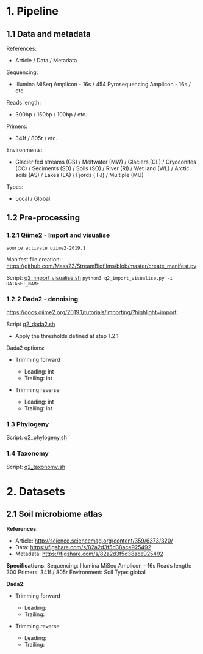# 1. Pipeline
## 1.1 Data and metadata
References:
- Article / Data / Metadata

Sequencing: 
  - Illumina MiSeq Amplicon - 16s / 454 Pyrosequencing Amplicon - 16s / etc.
  
Reads length:
  - 300bp / 150bp / 100bp / etc.
  
Primers: 
  - 341f / 805r / etc.

Environments:
  - Glacier fed streams (GS) / Meltwater (MW) / Glaciers (GL) / Cryoconites (CC) / Sediments (SD) / Soils (SO) / River (RI) / Wet land (WL) / Arctic soils (AS) / Lakes (LA) / Fjords ( FJ) / Multiple (MU)
 
Types:
  - Local / Global

## 1.2 Pre-processing

### 1.2.1 Qiime2 - Import and visualise

```source activate qiime2-2019.1```

Manifest file creation: https://github.com/Mass23/StreamBiofilms/blob/master/create_manifest.py

Script: [q2_import_visualise.sh](https://github.com/Mass23/StreamBiofilms/blob/master/q2_import_visualise.py)
```python3 q2_import_visualise.py -i DATASET_NAME```

### 1.2.2 Dada2 - denoising
https://docs.qiime2.org/2019.1/tutorials/importing/?highlight=import

Script [q2_dada2.sh](https://github.com/Mass23/StreamBiofilms/blob/master/q2_dada2.sh)
- Apply the thresholds defined at step 1.2.1

Dada2 options:

- Trimming forward
    - Leading:  int
    - Trailing: int
    
- Trimming reverse
    - Leading:  int
    - Trailing: int

### 1.3 Phylogeny
Script: [q2_phylogeny.sh](https://github.com/Mass23/StreamBiofilms/blob/master/q2_phylogeny.sh)

### 1.4 Taxonomy
Script: [q2_taxonomy.sh](https://github.com/Mass23/StreamBiofilms/blob/master/q2_phylogeny.sh)

# 2. Datasets
## 2.1 Soil microbiome atlas
**References**:
- Article: http://science.sciencemag.org/content/359/6373/320/
- Data: https://figshare.com/s/82a2d3f5d38ace925492
- Metadata: https://figshare.com/s/82a2d3f5d38ace925492

**Specifications**:
Sequencing: Illumina MiSeq Amplicon - 16s
Reads length: 300
Primers: 341f / 805r
Environment: Soil
Type: global

**Dada2**:
- Trimming forward
    - Leading: 
    - Trailing: 
    
- Trimming reverse
    - Leading: 
    - Trailing: 

